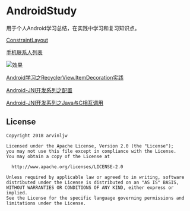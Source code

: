 # AndroidStudy

用于个人Android学习总结，在实践中学习和复习知识点。

[ConstraintLayout](https://arvinljw.github.io/2018/06/26/Android学习之ConstraintLayout/)

[手机联系人列表](https://arvinljw.github.io/2018/07/12/Android学习之联系人列表/)

![效果](https://upload-images.jianshu.io/upload_images/3157525-3e54e818dd9c78bc.gif?imageMogr2/auto-orient/strip)

[Android学习之RecyclerView.ItemDecoration实践](https://arvinljw.github.io/2018/07/26/Android学习之RecyclerView.ItemDecoration实践/)

[Android-JNI开发系列之配置](https://arvinljw.github.io/2018/08/29/Android-JNI开发系列之配置/)

[Android-JNI开发系列之Java与C相互调用](https://arvinljw.github.io/2018/08/29/Android-JNI开发系列之Java与C相互调用/)

## License

```
Copyright 2018 arvinljw

Licensed under the Apache License, Version 2.0 (the "License");
you may not use this file except in compliance with the License.
You may obtain a copy of the License at

  http://www.apache.org/licenses/LICENSE-2.0

Unless required by applicable law or agreed to in writing, software
distributed under the License is distributed on an "AS IS" BASIS,
WITHOUT WARRANTIES OR CONDITIONS OF ANY KIND, either express or implied.
See the License for the specific language governing permissions and
limitations under the License.
```